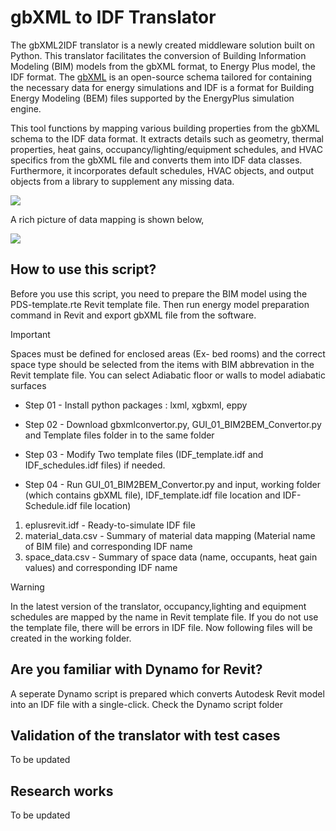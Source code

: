 # gbXML to IDF Translator
The gbXML2IDF translator is a newly created middleware solution built on Python. This translator facilitates the conversion of Building Information Modeling (BIM) models from the gbXML format, to Energy Plus model, the IDF format. The [gbXML](https://www.gbxml.org/) is an open-source schema tailored for containing the necessary data for energy simulations and IDF is a format for Building Energy Modeling (BEM) files supported by the EnergyPlus simulation engine.

This tool functions by mapping various building properties from the gbXML schema to the IDF data format. It extracts details such as geometry, thermal properties, heat gains, occupancy/lighting/equipment schedules, and HVAC specifics from the gbXML file and converts them into IDF data classes. Furthermore, it incorporates default schedules, HVAC objects, and output objects from a library to supplement any missing data.

![](https://github.com/Udaragithub/gbXML2IDF/blob/main/Images/Research%20Gap%20and%20Proposed%20Tool%20(18).png)

A rich picture of data mapping is shown below,

![](https://github.com/Udaragithub/gbXML2IDF/blob/main/Images/Research%20Gap%20and%20Proposed%20Tool%20(17).png)

## How to use this script?
Before you use this script, you need to prepare the BIM model using the PDS-template.rte Revit template file. Then run energy model preparation command in Revit and export gbXML file from the software.

> [!IMPORTANT]
> Spaces must be defined for enclosed areas (Ex- bed rooms) and the correct space type should be selected from the items with BIM abbrevation in the Revit template file. You can select Adiabatic floor or walls to model adiabatic surfaces

+ Step 01 - Install python packages : lxml, xgbxml, eppy
- Step 02 - Download gbxmlconvertor.py, GUI_01_BIM2BEM_Convertor.py and Template files folder in to the same folder
* Step 03 - Modify Two template files (IDF_template.idf and IDF_schedules.idf files) if needed.
+ Step 04 - Run GUI_01_BIM2BEM_Convertor.py and input, working folder (which contains gbXML file), IDF_template.idf file location and IDF-Schedule.idf file location)

1. eplusrevit.idf - Ready-to-simulate IDF file
2. material_data.csv - Summary of material data mapping (Material name of BIM file) and corresponding IDF name
3. space_data.csv - Summary of space data (name, occupants, heat gain values) and corresponding IDF name

> [!WARNING]
> In the latest version of the translator, occupancy,lighting and equipment schedules are mapped by the name in Revit template file. If you do not use the template file, there will be errors in IDF file.
Now following files will be created in the working folder.

## Are you familiar with Dynamo for Revit?
A seperate Dynamo script is prepared which converts Autodesk Revit model into an IDF file with a single-click. Check the Dynamo script folder

## Validation of the translator with test cases
To be updated

## Research works
To be updated
